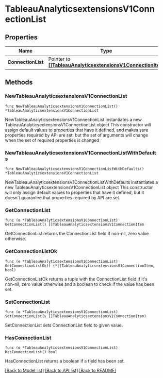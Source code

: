 # TableauAnalyticsextensionsV1ConnectionList

## Properties

Name | Type | Description | Notes
------------ | ------------- | ------------- | -------------
**ConnectionList** | Pointer to [**[]TableauAnalyticsextensionsV1ConnectionItem**](TableauAnalyticsextensionsV1ConnectionItem.md) |  | [optional] 

## Methods

### NewTableauAnalyticsextensionsV1ConnectionList

`func NewTableauAnalyticsextensionsV1ConnectionList() *TableauAnalyticsextensionsV1ConnectionList`

NewTableauAnalyticsextensionsV1ConnectionList instantiates a new TableauAnalyticsextensionsV1ConnectionList object
This constructor will assign default values to properties that have it defined,
and makes sure properties required by API are set, but the set of arguments
will change when the set of required properties is changed

### NewTableauAnalyticsextensionsV1ConnectionListWithDefaults

`func NewTableauAnalyticsextensionsV1ConnectionListWithDefaults() *TableauAnalyticsextensionsV1ConnectionList`

NewTableauAnalyticsextensionsV1ConnectionListWithDefaults instantiates a new TableauAnalyticsextensionsV1ConnectionList object
This constructor will only assign default values to properties that have it defined,
but it doesn't guarantee that properties required by API are set

### GetConnectionList

`func (o *TableauAnalyticsextensionsV1ConnectionList) GetConnectionList() []TableauAnalyticsextensionsV1ConnectionItem`

GetConnectionList returns the ConnectionList field if non-nil, zero value otherwise.

### GetConnectionListOk

`func (o *TableauAnalyticsextensionsV1ConnectionList) GetConnectionListOk() (*[]TableauAnalyticsextensionsV1ConnectionItem, bool)`

GetConnectionListOk returns a tuple with the ConnectionList field if it's non-nil, zero value otherwise
and a boolean to check if the value has been set.

### SetConnectionList

`func (o *TableauAnalyticsextensionsV1ConnectionList) SetConnectionList(v []TableauAnalyticsextensionsV1ConnectionItem)`

SetConnectionList sets ConnectionList field to given value.

### HasConnectionList

`func (o *TableauAnalyticsextensionsV1ConnectionList) HasConnectionList() bool`

HasConnectionList returns a boolean if a field has been set.


[[Back to Model list]](../README.md#documentation-for-models) [[Back to API list]](../README.md#documentation-for-api-endpoints) [[Back to README]](../README.md)


